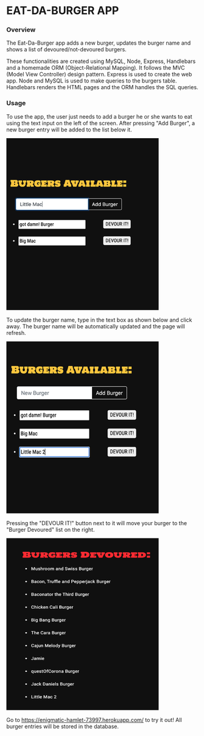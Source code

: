 # EAT-DA-BURGER APP

### Overview

The Eat-Da-Burger app adds a new burger, updates the burger name and shows a list of devoured/not-devoured burgers.

These functionalities are created using MySQL, Node, Express, Handlebars and a homemade ORM (Object-Relational Mapping). It follows the MVC (Model View Controller) design pattern. Express is used to create the web app. Node and MySQL is used to make queries to the burgers table. Handlebars renders the HTML pages and the ORM handles the SQL queries.

### Usage

To use the app, the user just needs to add a burger he or she wants to eat using the text input on the left of the screen. After pressing "Add Burger", a new burger entry will be added to the list below it. 

<img src="./public/img/addBurger.png" alt="add burger" width="400" height="450"/>

To update the burger name, type in the text box as shown below and click away. The burger name will be automatically updated and the page will refresh.

<img src="./public/img/updateBurger.png" alt="update burger" width="400" height="450"/>

Pressing the "DEVOUR IT!" button next to it will move your burger to the "Burger Devoured" list on the right.

<img src="./public/img/devouredBurger.png" alt="devour burger" width="400" height="450"/>

Go to https://enigmatic-hamlet-73997.herokuapp.com/ to try it out! All burger entries will be stored in the database.

